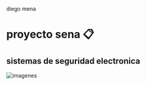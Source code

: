 diego mena
# proyecto sena 📋
## sistemas de seguridad electronica
![imagenes](/sena/desarrollo/imagenes/01.jpg)
